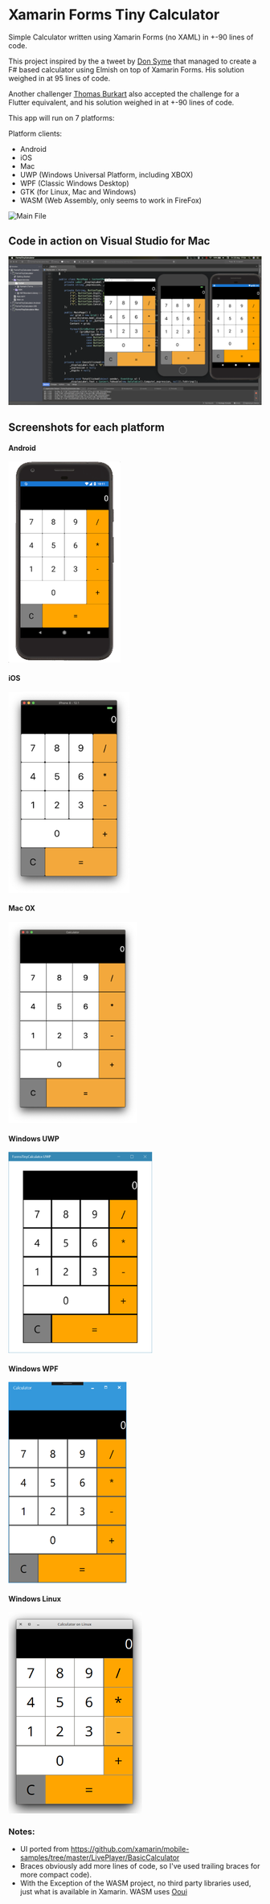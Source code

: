 # Xamarin Forms Tiny Calculator
Simple Calculator written using Xamarin Forms (no XAML) in +-90 lines of code.

This project inspired by the a tweet by [Don Syme](https://twitter.com/dsyme/status/996720094683258880?lang=en) that managed to create a F# based calculator using Elmish on top of Xamarin Forms.  His solution weighed in at 95 lines of code.

Another challenger [Thomas Burkart](https://twitter.com/ThomasBurkhartB/status/997088751724761088) also accepted the challenge for a Flutter equivalent, and his solution weighed in at +-90 lines of code.

This app will run on 7 platforms:

Platform clients:

- Android
- iOS
- Mac
- UWP (Windows Universal Platform, including XBOX)
- WPF (Classic Windows Desktop)
- GTK (for Linux, Mac and Windows)
- WASM (Web Assembly, only seems to work in FireFox)

![Main File](FormsTinyCalculator/Main.cs)

## Code in action on Visual Studio for Mac
![Calculator screenshot](screenshot.png)

## Screenshots for each platform

#### Android
<img src="screenshots/droid-screenshot.png" height="400">

#### iOS
<img src="screenshots/ios-screenshot.png" height="400">

#### Mac OX
<img src="screenshots/macos-screenshot.png" height="400">

#### Windows UWP 
<img src="screenshots/windows-uwp-screenshot.png" height="400">

#### Windows WPF 
<img src="screenshots/windows-wpf-screenshot.png" height="400">

#### Windows Linux
<img src="screenshots/linux-screenshot.png" height="400">


### Notes:

 - UI ported from https://github.com/xamarin/mobile-samples/tree/master/LivePlayer/BasicCalculator
- Braces obviously add more lines of code, so I've used trailing braces for more compact code).
- With the Exception of the WASM project, no third party libraries used, just what is available in Xamarin.  WASM uses [Ooui](https://github.com/praeclarum/Ooui)






